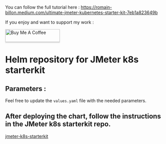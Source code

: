 
You can follow the full tutorial here : https://romain-billon.medium.com/ultimate-jmeter-kubernetes-starter-kit-7eb1a823649b

If you enjoy and want to support my work :

<a href="https://www.buymeacoffee.com/rbill" target="_blank"><img src="https://www.buymeacoffee.com/assets/img/custom_images/orange_img.png" alt="Buy Me A Coffee" style="height: 41px !important;width: 174px !important;box-shadow: 0px 3px 2px 0px rgba(190, 190, 190, 0.5) !important;-webkit-box-shadow: 0px 3px 2px 0px rgba(190, 190, 190, 0.5) !important;" ></a>

# Helm repository for JMeter k8s starterkit 

## Parameters :

Feel free to update the `values.yaml` file with the needed parameters.

## After deploying the chart, follow the instructions in the JMeter k8s starterkit repo.

[jmeter-k8s-starterkit](https://github.com/Rbillon59/jmeter-k8s-starterkit)


